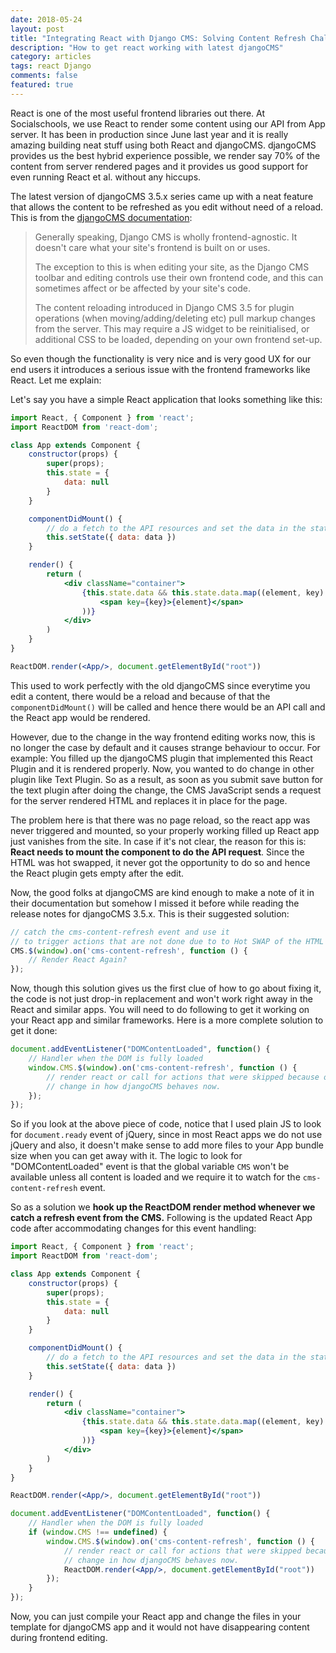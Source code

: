 ```yaml
---
date: 2018-05-24
layout: post
title: "Integrating React with Django CMS: Solving Content Refresh Challenges"
description: "How to get react working with latest djangoCMS"
category: articles
tags: react Django
comments: false
featured: true
---
```


React is one of the most useful frontend libraries out there. At Socialschools, we use React to render some content using our API from App server. It has been in production since June last year and it is really amazing building neat stuff using both React and djangoCMS. djangoCMS provides us the best hybrid experience possible, we render say 70% of the content from server rendered pages and it provides us good support for even running React et al. without any hiccups.

The latest version of djangoCMS 3.5.x series came up with a neat feature that allows the content to be refreshed as you edit without need of a reload. This is from the [djangoCMS documentation](https://docs.django-cms.org/en/latest/topics/frontend-integration.html):

> Generally speaking, Django CMS is wholly frontend-agnostic. It doesn't care what your site's frontend is built on or uses.
>
> The exception to this is when editing your site, as the Django CMS toolbar and editing controls use their own frontend code, and this can sometimes affect or be affected by your site's code.
>
> The content reloading introduced in Django CMS 3.5 for plugin operations (when moving/adding/deleting etc) pull markup changes from the server. This may require a JS widget to be reinitialised, or additional CSS to be loaded, depending on your own frontend set-up.

So even though the functionality is very nice and is very good UX for our end users it introduces a serious issue with the frontend frameworks like React. Let me explain:

Let's say you have a simple React application that looks something like this:

```jsx
import React, { Component } from 'react';
import ReactDOM from 'react-dom';

class App extends Component {
    constructor(props) {
        super(props);
        this.state = {
            data: null
        }
    }

    componentDidMount() {
        // do a fetch to the API resources and set the data in the state
        this.setState({ data: data })
    }

    render() {
        return (
            <div className="container">
                {this.state.data && this.state.data.map((element, key) => (
                    <span key={key}>{element}</span>
                ))}
            </div>
        )
    }
}

ReactDOM.render(<App/>, document.getElementById("root"))
```

This used to work perfectly with the old djangoCMS since everytime you edit a content, there would be a reload and because of that the `componentDidMount()` will be called and hence there would be an API call and the React app would be rendered.

However, due to the change in the way frontend editing works now, this is no longer the case by default and it causes strange behaviour to occur. For example: You filled up the djangoCMS plugin that implemented this React Plugin and it is rendered properly. Now, you wanted to do change in other plugin like Text Plugin. So as a result, as soon as you submit save button for the text plugin after doing the change, the CMS JavaScript sends a request for the server rendered HTML and replaces it in place for the page.

The problem here is that there was no page reload, so the react app was never triggered and mounted, so your properly working filled up React app just vanishes from the site. In case if it's not clear, the reason for this is: **React needs to mount the component to do the API request**. Since the HTML was hot swapped, it never got the opportunity to do so and hence the React plugin gets empty after the edit.

Now, the good folks at djangoCMS are kind enough to make a note of it in their documentation but somehow I missed it before while reading the release notes for djangoCMS 3.5.x. This is their suggested solution:

```javascript
// catch the cms-content-refresh event and use it
// to trigger actions that are not done due to to Hot SWAP of the HTML
CMS.$(window).on('cms-content-refresh', function () {
    // Render React Again?
});
```

Now, though this solution gives us the first clue of how to go about fixing it, the code is not just drop-in replacement and won't work right away in the React and similar apps. You will need to do following to get it working on your React app and similar frameworks. Here is a more complete solution to get it done:

```javascript
document.addEventListener("DOMContentLoaded", function() {
    // Handler when the DOM is fully loaded
    window.CMS.$(window).on('cms-content-refresh', function () {
        // render react or call for actions that were skipped because of the
        // change in how djangoCMS behaves now.
    });
});
```

So if you look at the above piece of code, notice that I used plain JS to look for `document.ready` event of jQuery, since in most React apps we do not use jQuery and also, it doesn't make sense to add more files to your App bundle size when you can get away with it. The logic to look for "DOMContentLoaded" event is that the global variable `CMS` won't be available unless all content is loaded and we require it to watch for the `cms-content-refresh` event.

So as a solution we **hook up the ReactDOM render method whenever we catch a refresh event from the CMS.** Following is the updated React App code after accommodating changes for this event handling:

```jsx
import React, { Component } from 'react';
import ReactDOM from 'react-dom';

class App extends Component {
    constructor(props) {
        super(props);
        this.state = {
            data: null
        }
    }

    componentDidMount() {
        // do a fetch to the API resources and set the data in the state
        this.setState({ data: data })
    }

    render() {
        return (
            <div className="container">
                {this.state.data && this.state.data.map((element, key) => (
                    <span key={key}>{element}</span>
                ))}
            </div>
        )
    }
}

ReactDOM.render(<App/>, document.getElementById("root"))

document.addEventListener("DOMContentLoaded", function() {
    // Handler when the DOM is fully loaded
    if (window.CMS !== undefined) {
        window.CMS.$(window).on('cms-content-refresh', function () {
            // render react or call for actions that were skipped because of the
            // change in how djangoCMS behaves now.
            ReactDOM.render(<App/>, document.getElementById("root"))
        });
    }
});
```

Now, you can just compile your React app and change the files in your template for djangoCMS app and it would not have disappearing content during frontend editing.
